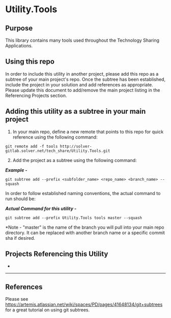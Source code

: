 Utility.Tools
====

## Purpose
This library contains many tools used throughout the Technology Sharing Applications.

## Using this repo
In order to include this utility in another project, please add this repo as a subtree of your main project's repo.  Once the subtree has been established, include the project in your solution and add references as appropriate.  Please update this document to add/remove the main project listing in the Referencing Projects section.

## Adding this utility as a subtree in your main project
1. In your main repo, define a new remote that points to this repo for quick reference using the following command:

```
git remote add -f tools http://solver-gitlab.solver.net/tech_share/Utility.Tools.git
```
2. Add the project as a subtree using the following command:

**_Example -_**

```
git subtree add --prefix <subfolder_name> <repo_name> <branch_name> --squash
```
In order to follow established naming conventions, the actual command to run should be:

**_Actual Command for this utility -_**

```
git subtree add --prefix Utility.Tools tools master --squash
```
*Note - "master" is the name of the branch you will pull into your main repo directory.  It can be replaced with another branch name or a specific commit sha if desired.

## Projects Referencing this Utility
* 

-----
## References
Please see https://artemis.atlassian.net/wiki/spaces/PD/pages/41648134/git+subtrees
for a great tutorial on using git subtrees.


